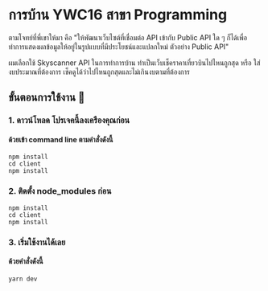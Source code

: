 
# การบ้าน YWC16 สาขา Programming

ตามโจทย์ที่พี่เขาให้มา คือ 
"ให้พัฒนาเว็บไซต์ที่เชื่อมต่อ API เข้ากับ Public API ใด ๆ ก็ได้เพื่อทำการแสดงผลข้อมูลให้อยู่ในรูปแบบที่มีประโยชน์และแปลกใหม่
ตัวอย่าง Public API"

ผมเลือกใช้ Skyscanner API ในการทำการบ้าน ทำเป็นเว็บเช็คราคาเที่ยวบินไปไหนถูกสุด หรือ ใส่งบประมาณที่ต้องการ เช็คดูได้ว่าไปไหนถูกสุดและไม่เกินงบตามที่ต้องการ


## ขั้นตอนการใช้งาน :scroll:

### 1. ดาวน์โหลด โปรเจคนี้ลงเครืองคุณก่อน

#### ด้วยเข้า command line ตามคำสั่งดังนี้

```
npm install
cd client
npm install
```

### 2. ติดตั้ง node_modules ก่อน


```
npm install
cd client
npm install
```

### 3. เริ่มใช้งานได้เลย

#### ด้วยคำสั่งดังนี้
```
yarn dev
```

